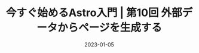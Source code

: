 ---
title: 今すぐ始めるAstro入門 | 第10回 外部データからページを生成する
at: CodeGrid
date: 2023-01-05
type: writing
draft: false
link: https://www.codegrid.net/articles/2022-astro-10/
---